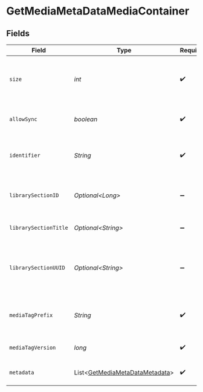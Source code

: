 # GetMediaMetaDataMediaContainer


## Fields

| Field                                                                                  | Type                                                                                   | Required                                                                               | Description                                                                            | Example                                                                                |
| -------------------------------------------------------------------------------------- | -------------------------------------------------------------------------------------- | -------------------------------------------------------------------------------------- | -------------------------------------------------------------------------------------- | -------------------------------------------------------------------------------------- |
| `size`                                                                                 | *int*                                                                                  | :heavy_check_mark:                                                                     | Number of media items returned in this response.                                       | 50                                                                                     |
| `allowSync`                                                                            | *boolean*                                                                              | :heavy_check_mark:                                                                     | Indicates whether syncing is allowed.                                                  | false                                                                                  |
| `identifier`                                                                           | *String*                                                                               | :heavy_check_mark:                                                                     | An plugin identifier for the media container.                                          | com.plexapp.plugins.library                                                            |
| `librarySectionID`                                                                     | *Optional\<Long>*                                                                      | :heavy_minus_sign:                                                                     | The unique identifier for the library section.                                         | 2                                                                                      |
| `librarySectionTitle`                                                                  | *Optional\<String>*                                                                    | :heavy_minus_sign:                                                                     | The title of the library section.                                                      | TV Series                                                                              |
| `librarySectionUUID`                                                                   | *Optional\<String>*                                                                    | :heavy_minus_sign:                                                                     | The universally unique identifier for the library section.                             | e69655a2-ef48-4aba-bb19-0cc34d1e7d36                                                   |
| `mediaTagPrefix`                                                                       | *String*                                                                               | :heavy_check_mark:                                                                     | The prefix used for media tag resource paths.                                          | /system/bundle/media/flags/                                                            |
| `mediaTagVersion`                                                                      | *long*                                                                                 | :heavy_check_mark:                                                                     | The version number for media tags.                                                     | 1734362201                                                                             |
| `metadata`                                                                             | List\<[GetMediaMetaDataMetadata](../../models/operations/GetMediaMetaDataMetadata.md)> | :heavy_check_mark:                                                                     | An array of metadata items.                                                            |                                                                                        |